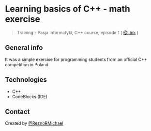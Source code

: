 # Learning basics of C++ - math exercise
> Training - Pasja Informatyki, C++ course, episode 1 ( [@Link](https://www.youtube.com/watch?v=Kc98tH59A_U) )

## General info
It was a simple exercise for programming students from an official C++ competition in Poland.

## Technologies
* C++
* CodeBlocks (IDE)

## Contact
Created by [@ReznoRMichael](https://github.com/ReznoRMichael)